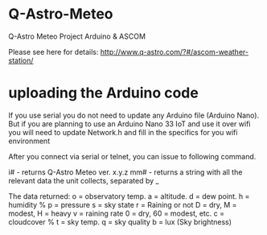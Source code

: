 # Q-Astro-Meteo
Q-Astro Meteo Project Arduino &amp; ASCOM

Please see here for details: http://www.q-astro.com/?#/ascom-weather-station/

# uploading the Arduino code
If you use serial you do not need to update any Arduino file (Arduino Nano).
But if you are planning to use an Arduino Nano 33 IoT and use it over wifi you will need to update Network.h and fill in the specifics for you wifi environment

After you connect via serial or telnet, you can issue to following command.

i# <enter> - returns Q-Astro Meteo ver. x.y.z
mm# <enter> - returns a string with all the relevant data the unit collects, separated by _

The data returned:
o = observatory temp.
a = altitude.
d = dew point.
h = humidity %
p = pressure
s = sky state
r = Raining or not D = dry, M = modest, H = heavy
v = raining rate 0 = dry, 60 = modest, etc.
c = cloudcover %
t = sky temp.
q = sky quality
b = lux (Sky brightness)
